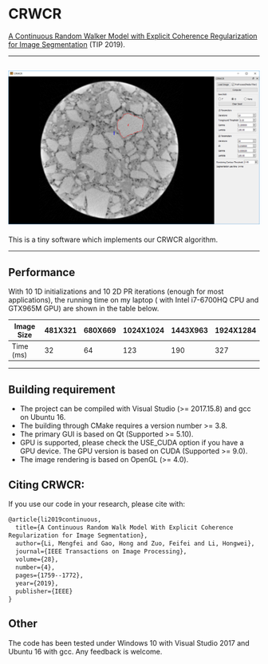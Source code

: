 # CRWCR
[A Continuous Random Walker Model with Explicit Coherence Regularization for Image Segmentation](https://ieeexplore.ieee.org/abstract/document/8537912) (TIP 2019).

---
![CRWCR](test%20image/crwcr.png)
---

This is a tiny software which implements our CRWCR algorithm. 

---
## Performance
With 10 1D initializations and 10 2D PR iterations (enough for most applications), the running time on my laptop ( with Intel i7-6700HQ CPU and GTX965M GPU) are shown in the table below.

| Image Size | 481X321 | 680X669 | 1024X1024 | 1443X963 | 1924X1284 |
| ---------- | ------- | ------- | --------- | -------- | --------- |
| Time (ms)  | 32      | 64      | 123       | 190      | 327       |



---

## Building requirement

+ The project can be compiled with Visual Studio (>= 2017.15.8) and gcc on Ubuntu 16.
+ The building through CMake requires a version number >= 3.8.
+ The primary GUI is based on Qt (Supported >= 5.10).
+ GPU is supported, please check the USE_CUDA option if you have a GPU device. The GPU version is based on CUDA (Supported >= 9.0). 
+ The image rendering is based on OpenGL (>= 4.0).

## Citing CRWCR:

If you use our code in your research, please cite with:
```
@article{li2019continuous,
  title={A Continuous Random Walk Model With Explicit Coherence Regularization for Image Segmentation},
  author={Li, Mengfei and Gao, Hong and Zuo, Feifei and Li, Hongwei},
  journal={IEEE Transactions on Image Processing},
  volume={28},
  number={4},
  pages={1759--1772},
  year={2019},
  publisher={IEEE}
}
```


## Other

The code has been tested under Windows 10 with Visual Studio 2017 and Ubuntu 16 with gcc. Any feedback is welcome. 
